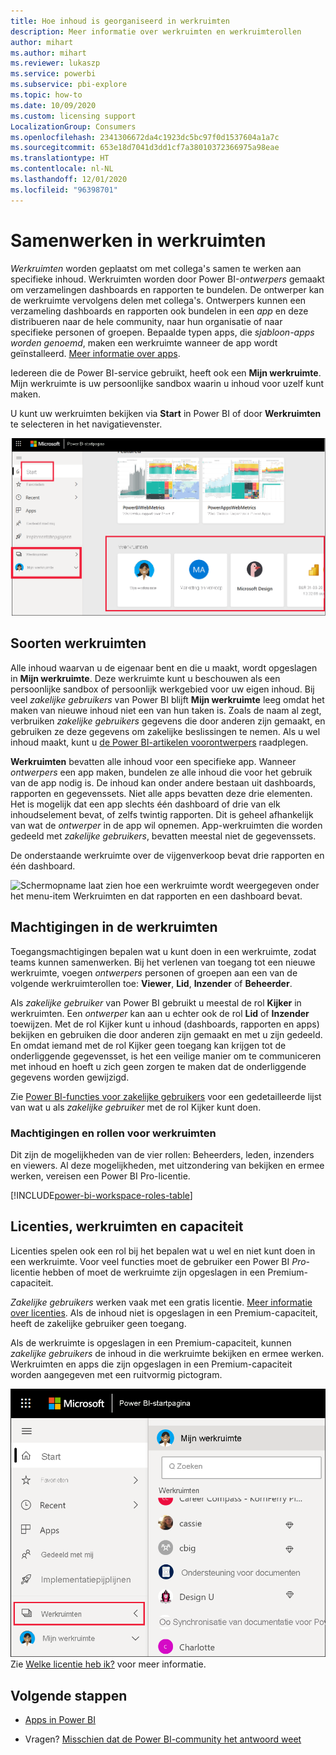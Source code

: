```yaml
---
title: Hoe inhoud is georganiseerd in werkruimten
description: Meer informatie over werkruimten en werkruimterollen
author: mihart
ms.author: mihart
ms.reviewer: lukaszp
ms.service: powerbi
ms.subservice: pbi-explore
ms.topic: how-to
ms.date: 10/09/2020
ms.custom: licensing support
LocalizationGroup: Consumers
ms.openlocfilehash: 2341306672da4c1923dc5bc97f0d1537604a1a7c
ms.sourcegitcommit: 653e18d7041d3dd1cf7a38010372366975a98eae
ms.translationtype: HT
ms.contentlocale: nl-NL
ms.lasthandoff: 12/01/2020
ms.locfileid: "96398701"
---
```

# <a name="collaborate-in-workspaces"></a>Samenwerken in werkruimten

 *Werkruimten* worden geplaatst om met collega's samen te werken aan specifieke inhoud. Werkruimten worden door Power BI-*ontwerpers* gemaakt om verzamelingen dashboards en rapporten te bundelen. De ontwerper kan de werkruimte vervolgens delen met collega's. Ontwerpers kunnen een verzameling dashboards en rapporten ook bundelen in een *app* en deze distribueren naar de hele community, naar hun organisatie of naar specifieke personen of groepen. Bepaalde typen apps, die *sjabloon-apps worden genoemd*, maken een werkruimte wanneer de app wordt geïnstalleerd. [Meer informatie over apps](end-user-apps.md). 

 Iedereen die de Power BI-service gebruikt, heeft ook een **Mijn werkruimte**.  Mijn werkruimte is uw persoonlijke sandbox waarin u inhoud voor uzelf kunt maken.

 U kunt uw werkruimten bekijken via **Start** in Power BI of door **Werkruimten** te selecteren in het navigatievenster.

 ![Schermopname van navigatiedeelvenster met twee typen werkruimten](media/end-user-workspaces/power-bi-home-workspace.png)

## <a name="types-of-workspaces"></a>Soorten werkruimten
Alle inhoud waarvan u de eigenaar bent en die u maakt, wordt opgeslagen in **Mijn werkruimte**. Deze werkruimte kunt u beschouwen als een persoonlijke sandbox of persoonlijk werkgebied voor uw eigen inhoud. Bij veel *zakelijke gebruikers* van Power BI blijft **Mijn werkruimte** leeg omdat het maken van nieuwe inhoud niet een van hun taken is. Zoals de naam al zegt, verbruiken *zakelijke gebruikers* gegevens die door anderen zijn gemaakt, en gebruiken ze deze gegevens om zakelijke beslissingen te nemen. Als u wel inhoud maakt, kunt u [de Power BI-artikelen voorontwerpers](../create-reports/index.yml) raadplegen.

**Werkruimten** bevatten alle inhoud voor een specifieke app. Wanneer *ontwerpers* een app maken, bundelen ze alle inhoud die voor het gebruik van de app nodig is. De inhoud kan onder andere bestaan uit dashboards, rapporten en gegevenssets. Niet alle apps bevatten deze drie elementen. Het is mogelijk dat een app slechts één dashboard of drie van elk inhoudselement bevat, of zelfs twintig rapporten. Dit is geheel afhankelijk van wat de *ontwerper* in de app wil opnemen. App-werkruimten die worden gedeeld met *zakelijke gebruikers*, bevatten meestal niet de gegevenssets.

De onderstaande werkruimte over de vijgenverkoop bevat drie rapporten en één dashboard. 

![Schermopname laat zien hoe een werkruimte wordt weergegeven onder het menu-item Werkruimten en dat rapporten en een dashboard bevat.](media/end-user-workspaces/power-bi-app-workspace.png)

## <a name="permissions-in-the-workspaces"></a>Machtigingen in de werkruimten

Toegangsmachtigingen bepalen wat u kunt doen in een werkruimte, zodat teams kunnen samenwerken.  Bij het verlenen van toegang tot een nieuwe werkruimte, voegen *ontwerpers* personen of groepen aan een van de volgende werkruimterollen toe: **Viewer**, **Lid**, **Inzender** of **Beheerder**. 


Als *zakelijke gebruiker* van Power BI gebruikt u meestal de rol **Kijker** in werkruimten. Een *ontwerper* kan aan u echter ook de rol **Lid** of **Inzender** toewijzen. Met de rol Kijker kunt u inhoud (dashboards, rapporten en apps) bekijken en gebruiken die door anderen zijn gemaakt en met u zijn gedeeld. En omdat iemand met de rol Kijker geen toegang kan krijgen tot de onderliggende gegevensset, is het een veilige manier om te communiceren met inhoud en hoeft u zich geen zorgen te maken dat de onderliggende gegevens worden gewijzigd.


Zie [Power BI-functies voor zakelijke gebruikers](end-user-features.md) voor een gedetailleerde lijst van wat u als *zakelijke gebruiker* met de rol Kijker kunt doen.


### <a name="workspace-permissions-and-roles"></a>Machtigingen en rollen voor werkruimten

Dit zijn de mogelijkheden van de vier rollen: Beheerders, leden, inzenders en viewers. Al deze mogelijkheden, met uitzondering van bekijken en ermee werken, vereisen een Power BI Pro-licentie.

[!INCLUDE[power-bi-workspace-roles-table](../includes/power-bi-workspace-roles-table.md)]

## <a name="licensing-workspaces-and-capacity"></a>Licenties, werkruimten en capaciteit
Licenties spelen ook een rol bij het bepalen wat u wel en niet kunt doen in een werkruimte. Voor veel functies moet de gebruiker een Power BI *Pro*-licentie hebben of moet de werkruimte zijn opgeslagen in een Premium-capaciteit. 

*Zakelijke gebruikers* werken vaak met een gratis licentie. [Meer informatie over licenties](end-user-license.md). Als de inhoud niet is opgeslagen in een Premium-capaciteit, heeft de zakelijke gebruiker geen toegang.

Als de werkruimte is opgeslagen in een Premium-capaciteit, kunnen *zakelijke gebruikers* de inhoud in die werkruimte bekijken en ermee werken. Werkruimten en apps die zijn opgeslagen in een Premium-capaciteit worden aangegeven met een ruitvormig pictogram.

![Geselecteerde werkruimten](media/end-user-workspaces/power-bi-diamonds.png) Zie [Welke licentie heb ik?](end-user-license.md) voor meer informatie.



## <a name="next-steps"></a>Volgende stappen
* [Apps in Power BI](end-user-apps.md)    

* Vragen? [Misschien dat de Power BI-community het antwoord weet](https://community.powerbi.com/)

